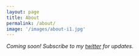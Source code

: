 ```yaml
---
layout: page
title: About
permalink: /about/
image: '/images/about-i1.jpg'
---
```


*Coming soon! Subscribe to my [twitter](https://twitter.com/WelzPh) for updates.*